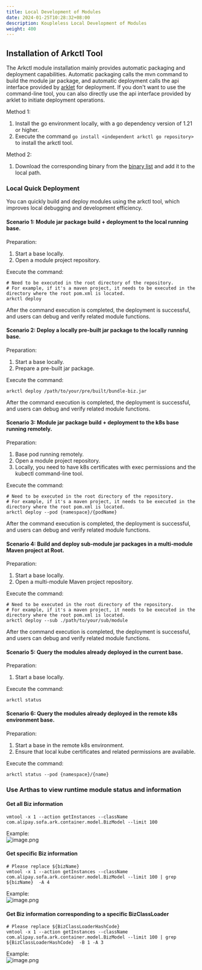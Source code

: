 ```yaml
---
title: Local Development of Modules
date: 2024-01-25T10:28:32+08:00
description: Koupleless Local Development of Modules
weight: 400
---
```


## Installation of Arkctl Tool

The Arkctl module installation mainly provides automatic packaging and deployment capabilities. Automatic packaging calls the mvn command to build the module jar package, and automatic deployment calls the api interface provided by [arklet](/docs/contribution-guidelines/arklet/architecture/) for deployment. If you don't want to use the command-line tool, you can also directly use the api interface provided by arklet to initiate deployment operations.

Method 1:

1. Install the go environment locally, with a go dependency version of 1.21 or higher.
2. Execute the command `go install <independent arkctl go repository>` to install the arkctl tool.

Method 2:

1. Download the corresponding binary from the [binary list](https://github.com/koupleless/koupleless/releases/tag/arkctl-release-0.1.0) and add it to the local 
   path.

### Local Quick Deployment

You can quickly build and deploy modules using the arkctl tool, which improves local debugging and development efficiency.

#### Scenario 1: Module jar package build + deployment to the local running base.

Preparation:

1. Start a base locally.
2. Open a module project repository.

Execute the command:

```shell
# Need to be executed in the root directory of the repository.
# For example, if it's a maven project, it needs to be executed in the directory where the root pom.xml is located.
arkctl deploy
```

After the command execution is completed, the deployment is successful, and users can debug and verify related module functions.

#### Scenario 2: Deploy a locally pre-built jar package to the locally running base.

Preparation:

1. Start a base locally.
2. Prepare a pre-built jar package.

Execute the command:

```shell
arkctl deploy /path/to/your/pre/built/bundle-biz.jar
```

After the command execution is completed, the deployment is successful, and users can debug and verify related module functions.

#### Scenario 3: Module jar package build + deployment to the k8s base running remotely.

Preparation:

1. Base pod running remotely.
2. Open a module project repository.
3. Locally, you need to have k8s certificates with exec permissions and the kubectl command-line tool.

Execute the command:

```shell
# Need to be executed in the root directory of the repository.
# For example, if it's a maven project, it needs to be executed in the directory where the root pom.xml is located.
arkctl deploy --pod {namespace}/{podName}
```

After the command execution is completed, the deployment is successful, and users can debug and verify related module functions.

#### Scenario 4: Build and deploy sub-module jar packages in a multi-module Maven project at Root.

Preparation:

1. Start a base locally.
2. Open a multi-module Maven project repository.

Execute the command:

```shell
# Need to be executed in the root directory of the repository.
# For example, if it's a maven project, it needs to be executed in the directory where the root pom.xml is located.
arkctl deploy --sub ./path/to/your/sub/module
```

After the command execution is completed, the deployment is successful, and users can debug and verify related module functions.

#### Scenario 5: Query the modules already deployed in the current base.

Preparation:

1. Start a base locally.

Execute the command:

```shell
arkctl status
```

#### Scenario 6: Query the modules already deployed in the remote k8s environment base.

Preparation:

1. Start a base in the remote k8s environment.
2. Ensure that local kube certificates and related permissions are available.

Execute the command:

```shell
arkctl status --pod {namespace}/{name}
```

### Use Arthas to view runtime module status and information
#### Get all Biz information
```shell
vmtool -x 1 --action getInstances --className com.alipay.sofa.ark.container.model.BizModel --limit 100
```
Example: <br />![image.png](https://intranetproxy.alipay.com/skylark/lark/0/2024/png/67256811/1711961335431-516ae20b-16c8-48f3-8241-43e414a9f988.png#clientId=ue9573504-0f91-4&from=paste&height=165&id=uf5756bf0&originHeight=330&originWidth=1792&originalType=binary&ratio=2&rotation=0&showTitle=false&size=75826&status=done&style=none&taskId=ue37b95ce-9ff0-4e2b-8c76-c4ac6d3c852&title=&width=896)
<a name="EXU39"></a>
#### Get specific Biz information
```shell
# Please replace ${bizName}
vmtool -x 1 --action getInstances --className com.alipay.sofa.ark.container.model.BizModel --limit 100 | grep ${bizName}  -A 4
```
Example: <br />![image.png](https://intranetproxy.alipay.com/skylark/lark/0/2024/png/67256811/1711961580662-719aa62b-735d-4443-8208-11f16dc74613.png#clientId=ue9573504-0f91-4&from=paste&height=87&id=u99973d00&originHeight=174&originWidth=1970&originalType=binary&ratio=2&rotation=0&showTitle=false&size=46592&status=done&style=none&taskId=ud87e82e9-b349-4c47-b6c2-a441f096de0&title=&width=985)
<a name="aQc2j"></a>
#### Get Biz information corresponding to a specific BizClassLoader
```shell
# Please replace ${BizClassLoaderHashCode}
vmtool -x 1 --action getInstances --className com.alipay.sofa.ark.container.model.BizModel --limit 100 | grep ${BizClassLoaderHashCode}  -B 1 -A 3
```
Example: <br />![image.png](https://intranetproxy.alipay.com/skylark/lark/0/2024/png/67256811/1711961557440-865e8681-e5be-4e09-81da-ba1e93d6650f.png#clientId=ue9573504-0f91-4&from=paste&height=92&id=ue02744a4&originHeight=184&originWidth=2086&originalType=binary&ratio=2&rotation=0&showTitle=false&size=51618&status=done&style=none&taskId=u9423d30f-c7f2-45ca-baaa-70f1a358b7d&title=&width=1043)
